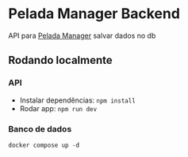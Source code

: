 # Pelada Manager Backend

API para [Pelada Manager](https://github.com/YuriAlessandro/peladaManager) salvar dados no db

## Rodando localmente

### API

- Instalar dependências: `npm install`
- Rodar app: `npm run dev`

### Banco de dados

`docker compose up -d`
